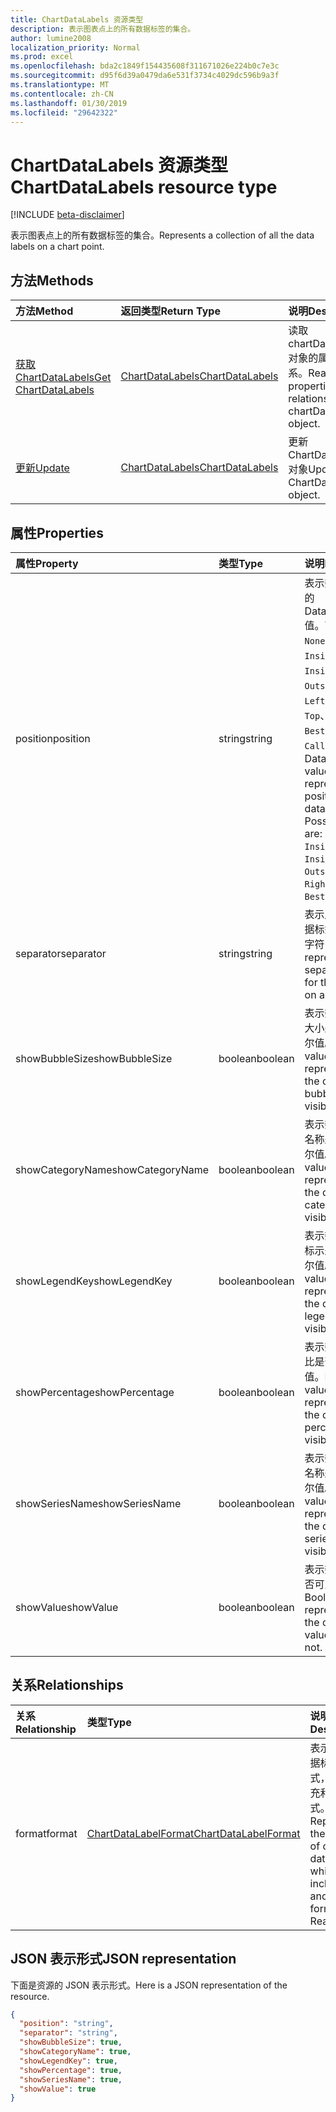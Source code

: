 ```yaml
---
title: ChartDataLabels 资源类型
description: 表示图表点上的所有数据标签的集合。
author: lumine2008
localization_priority: Normal
ms.prod: excel
ms.openlocfilehash: bda2c1849f154435608f311671026e224b0c7e3c
ms.sourcegitcommit: d95f6d39a0479da6e531f3734c4029dc596b9a3f
ms.translationtype: MT
ms.contentlocale: zh-CN
ms.lasthandoff: 01/30/2019
ms.locfileid: "29642322"
---
```

# <a name="chartdatalabels-resource-type"></a><span data-ttu-id="11b44-103">ChartDataLabels 资源类型</span><span class="sxs-lookup"><span data-stu-id="11b44-103">ChartDataLabels resource type</span></span>

[!INCLUDE [beta-disclaimer](../../includes/beta-disclaimer.md)]

<span data-ttu-id="11b44-104">表示图表点上的所有数据标签的集合。</span><span class="sxs-lookup"><span data-stu-id="11b44-104">Represents a collection of all the data labels on a chart point.</span></span>


## <a name="methods"></a><span data-ttu-id="11b44-105">方法</span><span class="sxs-lookup"><span data-stu-id="11b44-105">Methods</span></span>

| <span data-ttu-id="11b44-106">方法</span><span class="sxs-lookup"><span data-stu-id="11b44-106">Method</span></span>           | <span data-ttu-id="11b44-107">返回类型</span><span class="sxs-lookup"><span data-stu-id="11b44-107">Return Type</span></span>    |<span data-ttu-id="11b44-108">说明</span><span class="sxs-lookup"><span data-stu-id="11b44-108">Description</span></span>|
|:---------------|:--------|:----------|
|[<span data-ttu-id="11b44-109">获取 ChartDataLabels</span><span class="sxs-lookup"><span data-stu-id="11b44-109">Get ChartDataLabels</span></span>](../api/chartdatalabels-get.md) | [<span data-ttu-id="11b44-110">ChartDataLabels</span><span class="sxs-lookup"><span data-stu-id="11b44-110">ChartDataLabels</span></span>](chartdatalabels.md) |<span data-ttu-id="11b44-111">读取 chartDataLabels 对象的属性和关系。</span><span class="sxs-lookup"><span data-stu-id="11b44-111">Read properties and relationships of chartDataLabels object.</span></span>|
|[<span data-ttu-id="11b44-112">更新</span><span class="sxs-lookup"><span data-stu-id="11b44-112">Update</span></span>](../api/chartdatalabels-update.md) | [<span data-ttu-id="11b44-113">ChartDataLabels</span><span class="sxs-lookup"><span data-stu-id="11b44-113">ChartDataLabels</span></span>](chartdatalabels.md) |<span data-ttu-id="11b44-114">更新 ChartDataLabels 对象</span><span class="sxs-lookup"><span data-stu-id="11b44-114">Update ChartDataLabels object.</span></span> |

## <a name="properties"></a><span data-ttu-id="11b44-115">属性</span><span class="sxs-lookup"><span data-stu-id="11b44-115">Properties</span></span>
| <span data-ttu-id="11b44-116">属性</span><span class="sxs-lookup"><span data-stu-id="11b44-116">Property</span></span>     | <span data-ttu-id="11b44-117">类型</span><span class="sxs-lookup"><span data-stu-id="11b44-117">Type</span></span>   |<span data-ttu-id="11b44-118">说明</span><span class="sxs-lookup"><span data-stu-id="11b44-118">Description</span></span>|
|:---------------|:--------|:----------|
|<span data-ttu-id="11b44-119">position</span><span class="sxs-lookup"><span data-stu-id="11b44-119">position</span></span>|<span data-ttu-id="11b44-120">string</span><span class="sxs-lookup"><span data-stu-id="11b44-120">string</span></span>|<span data-ttu-id="11b44-p101">表示数据标签位置的 DataLabelPosition 值。可能的值是：`None`、`Center`、`InsideEnd`、`InsideBase`、`OutsideEnd`、`Left`、`Right`、`Top`、`Bottom`、`BestFit`、`Callout`。</span><span class="sxs-lookup"><span data-stu-id="11b44-p101">DataLabelPosition value that represents the position of the data label. Possible values are: `None`, `Center`, `InsideEnd`, `InsideBase`, `OutsideEnd`, `Left`, `Right`, `Top`, `Bottom`, `BestFit`, `Callout`.</span></span>|
|<span data-ttu-id="11b44-123">separator</span><span class="sxs-lookup"><span data-stu-id="11b44-123">separator</span></span>|<span data-ttu-id="11b44-124">string</span><span class="sxs-lookup"><span data-stu-id="11b44-124">string</span></span>|<span data-ttu-id="11b44-125">表示用于图表中数据标签的分隔符的字符串。</span><span class="sxs-lookup"><span data-stu-id="11b44-125">String representing the separator used for the data labels on a chart.</span></span>|
|<span data-ttu-id="11b44-126">showBubbleSize</span><span class="sxs-lookup"><span data-stu-id="11b44-126">showBubbleSize</span></span>|<span data-ttu-id="11b44-127">boolean</span><span class="sxs-lookup"><span data-stu-id="11b44-127">boolean</span></span>|<span data-ttu-id="11b44-128">表示数据标签气泡大小是否可见的布尔值。</span><span class="sxs-lookup"><span data-stu-id="11b44-128">Boolean value representing if the data label bubble size is visible or not.</span></span>|
|<span data-ttu-id="11b44-129">showCategoryName</span><span class="sxs-lookup"><span data-stu-id="11b44-129">showCategoryName</span></span>|<span data-ttu-id="11b44-130">boolean</span><span class="sxs-lookup"><span data-stu-id="11b44-130">boolean</span></span>|<span data-ttu-id="11b44-131">表示数据标签类别名称是否可见的布尔值。</span><span class="sxs-lookup"><span data-stu-id="11b44-131">Boolean value representing if the data label category name is visible or not.</span></span>|
|<span data-ttu-id="11b44-132">showLegendKey</span><span class="sxs-lookup"><span data-stu-id="11b44-132">showLegendKey</span></span>|<span data-ttu-id="11b44-133">boolean</span><span class="sxs-lookup"><span data-stu-id="11b44-133">boolean</span></span>|<span data-ttu-id="11b44-134">表示数据标签图例标示是否可见的布尔值。</span><span class="sxs-lookup"><span data-stu-id="11b44-134">Boolean value representing if the data label legend key is visible or not.</span></span>|
|<span data-ttu-id="11b44-135">showPercentage</span><span class="sxs-lookup"><span data-stu-id="11b44-135">showPercentage</span></span>|<span data-ttu-id="11b44-136">boolean</span><span class="sxs-lookup"><span data-stu-id="11b44-136">boolean</span></span>|<span data-ttu-id="11b44-137">表示数据标签百分比是否可见的布尔值。</span><span class="sxs-lookup"><span data-stu-id="11b44-137">Boolean value representing if the data label percentage is visible or not.</span></span>|
|<span data-ttu-id="11b44-138">showSeriesName</span><span class="sxs-lookup"><span data-stu-id="11b44-138">showSeriesName</span></span>|<span data-ttu-id="11b44-139">boolean</span><span class="sxs-lookup"><span data-stu-id="11b44-139">boolean</span></span>|<span data-ttu-id="11b44-140">表示数据标签系列名称是否可见的布尔值。</span><span class="sxs-lookup"><span data-stu-id="11b44-140">Boolean value representing if the data label series name is visible or not.</span></span>|
|<span data-ttu-id="11b44-141">showValue</span><span class="sxs-lookup"><span data-stu-id="11b44-141">showValue</span></span>|<span data-ttu-id="11b44-142">boolean</span><span class="sxs-lookup"><span data-stu-id="11b44-142">boolean</span></span>|<span data-ttu-id="11b44-143">表示数据标签值是否可见的布尔值。</span><span class="sxs-lookup"><span data-stu-id="11b44-143">Boolean value representing if the data label value is visible or not.</span></span>|

## <a name="relationships"></a><span data-ttu-id="11b44-144">关系</span><span class="sxs-lookup"><span data-stu-id="11b44-144">Relationships</span></span>
| <span data-ttu-id="11b44-145">关系</span><span class="sxs-lookup"><span data-stu-id="11b44-145">Relationship</span></span> | <span data-ttu-id="11b44-146">类型</span><span class="sxs-lookup"><span data-stu-id="11b44-146">Type</span></span>   |<span data-ttu-id="11b44-147">说明</span><span class="sxs-lookup"><span data-stu-id="11b44-147">Description</span></span>|
|:---------------|:--------|:----------|
|<span data-ttu-id="11b44-148">format</span><span class="sxs-lookup"><span data-stu-id="11b44-148">format</span></span>|[<span data-ttu-id="11b44-149">ChartDataLabelFormat</span><span class="sxs-lookup"><span data-stu-id="11b44-149">ChartDataLabelFormat</span></span>](chartdatalabelformat.md)|<span data-ttu-id="11b44-p102">表示图表数据标签的格式，包括填充和字体格式。只读。</span><span class="sxs-lookup"><span data-stu-id="11b44-p102">Represents the format of chart data labels, which includes fill and font formatting. Read-only.</span></span>|

## <a name="json-representation"></a><span data-ttu-id="11b44-152">JSON 表示形式</span><span class="sxs-lookup"><span data-stu-id="11b44-152">JSON representation</span></span>

<span data-ttu-id="11b44-153">下面是资源的 JSON 表示形式。</span><span class="sxs-lookup"><span data-stu-id="11b44-153">Here is a JSON representation of the resource.</span></span>

<!-- {
  "blockType": "resource",
  "optionalProperties": [

  ],
  "@odata.type": "microsoft.graph.chartDataLabels"
}-->

```json
{
  "position": "string",
  "separator": "string",
  "showBubbleSize": true,
  "showCategoryName": true,
  "showLegendKey": true,
  "showPercentage": true,
  "showSeriesName": true,
  "showValue": true
}

```

<!-- uuid: 8fcb5dbc-d5aa-4681-8e31-b001d5168d79
2015-10-25 14:57:30 UTC -->
<!--
{
  "type": "#page.annotation",
  "description": "ChartDataLabels resource",
  "keywords": "",
  "section": "documentation",
  "tocPath": "",
  "suppressions": [
    "Error: /api-reference/beta/resources/chartdatalabels.md:\r\n      Exception processing links.\r\n    System.ArgumentException: Link Definition was null. Link text: !INCLUDE [beta-disclaimer](../../includes/beta-disclaimer.md)\r\n      at ApiDoctor.Validation.DocFile.get_LinkDestinations()\r\n      at ApiDoctor.Validation.DocSet.ValidateLinks(Boolean includeWarnings, String[] relativePathForFiles, IssueLogger issues, Boolean requireFilenameCaseMatch, Boolean printOrphanedFiles)"
  ]
}
-->
